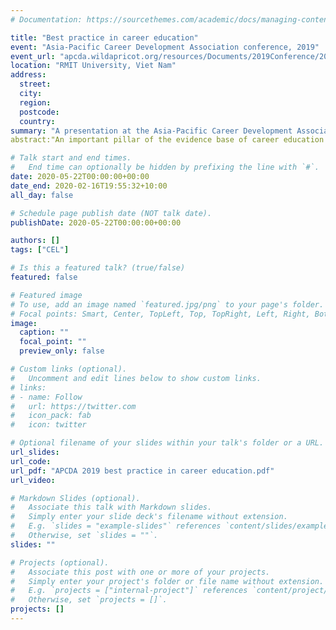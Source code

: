 ```yaml
---
# Documentation: https://sourcethemes.com/academic/docs/managing-content/

title: "Best practice in career education"
event: "Asia-Pacific Career Development Association conference, 2019" 
event_url: "apcda.wildapricot.org/resources/Documents/2019Conference/2019_Conference%20Program.pdf"
location: "RMIT University, Viet Nam"
address:
  street:
  city:
  region:
  postcode:
  country:
summary: "A presentation at the Asia-Pacific Career Development Association conference, describing the career education evidence base."
abstract:"An important pillar of the evidence base of career education practice is formed by a series of meta-analyses of career intervention studies published over the last 30 years. These studies have measured the impact of career interventions and explored the influence of different intervention methods and approaches. The studies aggregate decades of research and hundreds of career intervention program evaluations. Taken together, they inform a model of evidence-based best practice in the provision of career education. In this presentation, I will outline the key elements of this evidence and highlight how practitioners can make best use of it. From a series of meta-analytic studies into the effectiveness of career interventions, a number of critical ingredients were identified as having the greatest impact on career development outcomes, particularly in combination with each other (Brown & Ryan Krane, 2000; Brown et al., 2003; Whiston, Li, Goodrich Mitts, & Wright, 2017). Alongside other key research, they point toward several elements of career interventions that can be cited as good practice or quality standards."

# Talk start and end times.
#   End time can optionally be hidden by prefixing the line with `#`.
date: 2020-05-22T00:00:00+00:00
date_end: 2020-02-16T19:55:32+10:00
all_day: false

# Schedule page publish date (NOT talk date).
publishDate: 2020-05-22T00:00:00+00:00

authors: []
tags: ["CEL"]

# Is this a featured talk? (true/false)
featured: false

# Featured image
# To use, add an image named `featured.jpg/png` to your page's folder. 
# Focal points: Smart, Center, TopLeft, Top, TopRight, Left, Right, BottomLeft, Bottom, BottomRight.
image:
  caption: ""
  focal_point: ""
  preview_only: false

# Custom links (optional).
#   Uncomment and edit lines below to show custom links.
# links:
# - name: Follow
#   url: https://twitter.com
#   icon_pack: fab
#   icon: twitter

# Optional filename of your slides within your talk's folder or a URL.
url_slides: 
url_code:
url_pdf: "APCDA 2019 best practice in career education.pdf"
url_video:

# Markdown Slides (optional).
#   Associate this talk with Markdown slides.
#   Simply enter your slide deck's filename without extension.
#   E.g. `slides = "example-slides"` references `content/slides/example-slides.md`.
#   Otherwise, set `slides = ""`.
slides: ""

# Projects (optional).
#   Associate this post with one or more of your projects.
#   Simply enter your project's folder or file name without extension.
#   E.g. `projects = ["internal-project"]` references `content/project/deep-learning/index.md`.
#   Otherwise, set `projects = []`.
projects: []
---
```

